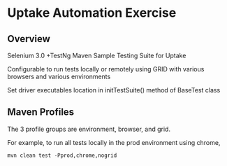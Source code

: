 Uptake Automation Exercise
==============

Overview
--------------
Selenium 3.0 +TestNg Maven Sample Testing Suite for Uptake

Configurable to run tests locally or remotely using GRID with various browsers and various environments

Set driver executables location in initTestSuite() method of BaseTest class

Maven Profiles
--------------
The 3 profile groups are environment, browser, and grid.

For example, to run all tests locally in the prod environment using chrome,

    mvn clean test -Pprod,chrome,nogrid

